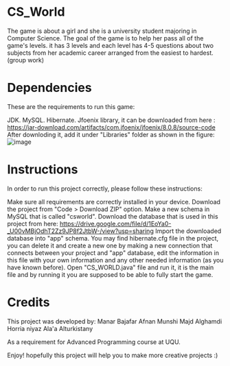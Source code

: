 # CS_World
The game is about a girl and she is a university student majoring in Computer Science. The goal of the game is to help her pass all of the game's levels. it has 3 levels and each level has 4-5 questions about two subjects from her academic career arranged from the easiest to hardest. (group work)

# Dependencies
These are the requirements to run this game:

JDK.
MySQL.
Hibernate.
Jfoenix library, it can be downloaded from here : https://jar-download.com/artifacts/com.jfoenix/jfoenix/8.0.8/source-code
After downloding it, add it under "Libraries" folder as shown in the figure:
![image](https://user-images.githubusercontent.com/60103703/157100960-a6e12cae-0fd5-4fe8-94f4-0320141901d7.png)

# Instructions
In order to run this project correctly, please follow these instructions:

Make sure all requirements are correctly installed in your device.
Download the project from "Code > Download ZIP" option.
Make a new schema in MySQL that is called "csworld".
Download the database that is used in this project from here: https://drive.google.com/file/d/1EoYa0-_U00vMBjOdhT2Zz9JP8f2JtbW-/view?usp=sharing
Import the downloaded database into "app" schema.
You may find hibernate.cfg file in the project, you can delete it and create a new one by making a new connection that connects between your project and "app" database, edit the information in this file with your own information and any other needed information (as you have known before).
Open "CS_WORLD.java" file and run it, it is the main file and by running it you are supposed to be able to fully start the game.

# Credits
This project was developed by:
Manar Bajafar 
Afnan Munshi
Majd Alghamdi 
Horria niyaz
Ala'a Alturkistany  

As a requirement for Advanced Programming course at UQU.

Enjoy! hopefully this project will help you to make more creative projects :)

